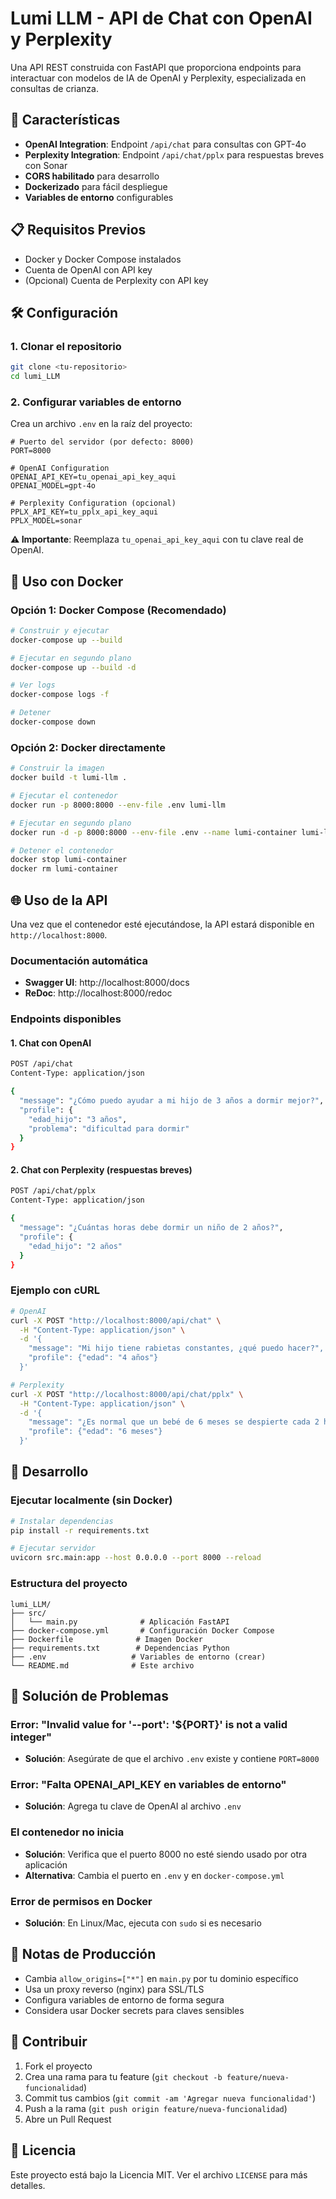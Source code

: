 # Lumi LLM - API de Chat con OpenAI y Perplexity

Una API REST construida con FastAPI que proporciona endpoints para interactuar con modelos de IA de OpenAI y Perplexity, especializada en consultas de crianza.

## 🚀 Características

- **OpenAI Integration**: Endpoint `/api/chat` para consultas con GPT-4o
- **Perplexity Integration**: Endpoint `/api/chat/pplx` para respuestas breves con Sonar
- **CORS habilitado** para desarrollo
- **Dockerizado** para fácil despliegue
- **Variables de entorno** configurables

## 📋 Requisitos Previos

- Docker y Docker Compose instalados
- Cuenta de OpenAI con API key
- (Opcional) Cuenta de Perplexity con API key

## 🛠️ Configuración

### 1. Clonar el repositorio
```bash
git clone <tu-repositorio>
cd lumi_LLM
```

### 2. Configurar variables de entorno
Crea un archivo `.env` en la raíz del proyecto:

```env
# Puerto del servidor (por defecto: 8000)
PORT=8000

# OpenAI Configuration
OPENAI_API_KEY=tu_openai_api_key_aqui
OPENAI_MODEL=gpt-4o

# Perplexity Configuration (opcional)
PPLX_API_KEY=tu_pplx_api_key_aqui
PPLX_MODEL=sonar
```

**⚠️ Importante**: Reemplaza `tu_openai_api_key_aqui` con tu clave real de OpenAI.

## 🐳 Uso con Docker

### Opción 1: Docker Compose (Recomendado)

```bash
# Construir y ejecutar
docker-compose up --build

# Ejecutar en segundo plano
docker-compose up --build -d

# Ver logs
docker-compose logs -f

# Detener
docker-compose down
```

### Opción 2: Docker directamente

```bash
# Construir la imagen
docker build -t lumi-llm .

# Ejecutar el contenedor
docker run -p 8000:8000 --env-file .env lumi-llm

# Ejecutar en segundo plano
docker run -d -p 8000:8000 --env-file .env --name lumi-container lumi-llm

# Detener el contenedor
docker stop lumi-container
docker rm lumi-container
```

## 🌐 Uso de la API

Una vez que el contenedor esté ejecutándose, la API estará disponible en `http://localhost:8000`.

### Documentación automática
- **Swagger UI**: http://localhost:8000/docs
- **ReDoc**: http://localhost:8000/redoc

### Endpoints disponibles

#### 1. Chat con OpenAI
```bash
POST /api/chat
Content-Type: application/json

{
  "message": "¿Cómo puedo ayudar a mi hijo de 3 años a dormir mejor?",
  "profile": {
    "edad_hijo": "3 años",
    "problema": "dificultad para dormir"
  }
}
```

#### 2. Chat con Perplexity (respuestas breves)
```bash
POST /api/chat/pplx
Content-Type: application/json

{
  "message": "¿Cuántas horas debe dormir un niño de 2 años?",
  "profile": {
    "edad_hijo": "2 años"
  }
}
```

### Ejemplo con cURL

```bash
# OpenAI
curl -X POST "http://localhost:8000/api/chat" \
  -H "Content-Type: application/json" \
  -d '{
    "message": "Mi hijo tiene rabietas constantes, ¿qué puedo hacer?",
    "profile": {"edad": "4 años"}
  }'

# Perplexity
curl -X POST "http://localhost:8000/api/chat/pplx" \
  -H "Content-Type: application/json" \
  -d '{
    "message": "¿Es normal que un bebé de 6 meses se despierte cada 2 horas?",
    "profile": {"edad": "6 meses"}
  }'
```

## 🔧 Desarrollo

### Ejecutar localmente (sin Docker)

```bash
# Instalar dependencias
pip install -r requirements.txt

# Ejecutar servidor
uvicorn src.main:app --host 0.0.0.0 --port 8000 --reload
```

### Estructura del proyecto

```
lumi_LLM/
├── src/
│   └── main.py              # Aplicación FastAPI
├── docker-compose.yml       # Configuración Docker Compose
├── Dockerfile              # Imagen Docker
├── requirements.txt        # Dependencias Python
├── .env                   # Variables de entorno (crear)
└── README.md              # Este archivo
```

## 🚨 Solución de Problemas

### Error: "Invalid value for '--port': '${PORT}' is not a valid integer"
- **Solución**: Asegúrate de que el archivo `.env` existe y contiene `PORT=8000`

### Error: "Falta OPENAI_API_KEY en variables de entorno"
- **Solución**: Agrega tu clave de OpenAI al archivo `.env`

### El contenedor no inicia
- **Solución**: Verifica que el puerto 8000 no esté siendo usado por otra aplicación
- **Alternativa**: Cambia el puerto en `.env` y en `docker-compose.yml`

### Error de permisos en Docker
- **Solución**: En Linux/Mac, ejecuta con `sudo` si es necesario

## 📝 Notas de Producción

- Cambia `allow_origins=["*"]` en `main.py` por tu dominio específico
- Usa un proxy reverso (nginx) para SSL/TLS
- Configura variables de entorno de forma segura
- Considera usar Docker secrets para claves sensibles

## 🤝 Contribuir

1. Fork el proyecto
2. Crea una rama para tu feature (`git checkout -b feature/nueva-funcionalidad`)
3. Commit tus cambios (`git commit -am 'Agregar nueva funcionalidad'`)
4. Push a la rama (`git push origin feature/nueva-funcionalidad`)
5. Abre un Pull Request

## 📄 Licencia

Este proyecto está bajo la Licencia MIT. Ver el archivo `LICENSE` para más detalles.

